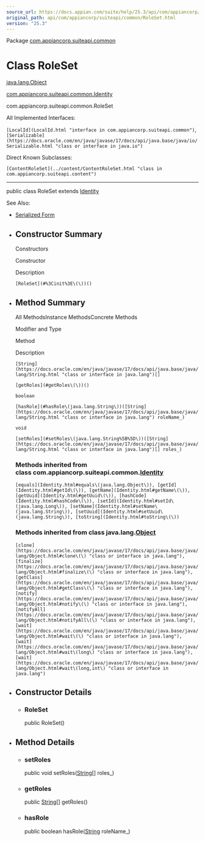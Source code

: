 ```yaml
---
source_url: https://docs.appian.com/suite/help/25.3/api/com/appiancorp/suiteapi/common/RoleSet.html
original_path: api/com/appiancorp/suiteapi/common/RoleSet.html
version: "25.3"
---
```


Package [com.appiancorp.suiteapi.common](package-summary.html)

# Class RoleSet

[java.lang.Object](https://docs.oracle.com/en/java/javase/17/docs/api/java.base/java/lang/Object.html "class or interface in java.lang")

[com.appiancorp.suiteapi.common.Identity](Identity.html "class in com.appiancorp.suiteapi.common")

com.appiancorp.suiteapi.common.RoleSet

All Implemented Interfaces:

`[LocalId](LocalId.html "interface in com.appiancorp.suiteapi.common")`, `[Serializable](https://docs.oracle.com/en/java/javase/17/docs/api/java.base/java/io/Serializable.html "class or interface in java.io")`

Direct Known Subclasses:

`[ContentRoleSet](../content/ContentRoleSet.html "class in com.appiancorp.suiteapi.content")`

* * *

public class RoleSet extends [Identity](Identity.html "class in com.appiancorp.suiteapi.common")

See Also:

-   [Serialized Form](../../../../serialized-form.html#com.appiancorp.suiteapi.common.RoleSet)

-   ## Constructor Summary

    Constructors

    Constructor

    Description

    `[RoleSet](#%3Cinit%3E\(\))()`

-   ## Method Summary

    All MethodsInstance MethodsConcrete Methods

    Modifier and Type

    Method

    Description

    `[String](https://docs.oracle.com/en/java/javase/17/docs/api/java.base/java/lang/String.html "class or interface in java.lang")[]`

    `[getRoles](#getRoles\(\))()`

    `boolean`

    `[hasRole](#hasRole\(java.lang.String\))([String](https://docs.oracle.com/en/java/javase/17/docs/api/java.base/java/lang/String.html "class or interface in java.lang") roleName_)`

    `void`

    `[setRoles](#setRoles\(java.lang.String%5B%5D\))([String](https://docs.oracle.com/en/java/javase/17/docs/api/java.base/java/lang/String.html "class or interface in java.lang")[] roles_)`

    ### Methods inherited from class com.appiancorp.suiteapi.common.[Identity](Identity.html "class in com.appiancorp.suiteapi.common")

    `[equals](Identity.html#equals\(java.lang.Object\)), [getId](Identity.html#getId\(\)), [getName](Identity.html#getName\(\)), [getUuid](Identity.html#getUuid\(\)), [hashCode](Identity.html#hashCode\(\)), [setId](Identity.html#setId\(java.lang.Long\)), [setName](Identity.html#setName\(java.lang.String\)), [setUuid](Identity.html#setUuid\(java.lang.String\)), [toString](Identity.html#toString\(\))`

    ### Methods inherited from class java.lang.[Object](https://docs.oracle.com/en/java/javase/17/docs/api/java.base/java/lang/Object.html "class or interface in java.lang")

    `[clone](https://docs.oracle.com/en/java/javase/17/docs/api/java.base/java/lang/Object.html#clone\(\) "class or interface in java.lang"), [finalize](https://docs.oracle.com/en/java/javase/17/docs/api/java.base/java/lang/Object.html#finalize\(\) "class or interface in java.lang"), [getClass](https://docs.oracle.com/en/java/javase/17/docs/api/java.base/java/lang/Object.html#getClass\(\) "class or interface in java.lang"), [notify](https://docs.oracle.com/en/java/javase/17/docs/api/java.base/java/lang/Object.html#notify\(\) "class or interface in java.lang"), [notifyAll](https://docs.oracle.com/en/java/javase/17/docs/api/java.base/java/lang/Object.html#notifyAll\(\) "class or interface in java.lang"), [wait](https://docs.oracle.com/en/java/javase/17/docs/api/java.base/java/lang/Object.html#wait\(\) "class or interface in java.lang"), [wait](https://docs.oracle.com/en/java/javase/17/docs/api/java.base/java/lang/Object.html#wait\(long\) "class or interface in java.lang"), [wait](https://docs.oracle.com/en/java/javase/17/docs/api/java.base/java/lang/Object.html#wait\(long,int\) "class or interface in java.lang")`

-   ## Constructor Details

    -   ### RoleSet

        public RoleSet()

-   ## Method Details

    -   ### setRoles

        public void setRoles([String](https://docs.oracle.com/en/java/javase/17/docs/api/java.base/java/lang/String.html "class or interface in java.lang")\[\] roles\_)

    -   ### getRoles

        public [String](https://docs.oracle.com/en/java/javase/17/docs/api/java.base/java/lang/String.html "class or interface in java.lang")\[\] getRoles()

    -   ### hasRole

        public boolean hasRole([String](https://docs.oracle.com/en/java/javase/17/docs/api/java.base/java/lang/String.html "class or interface in java.lang") roleName\_)